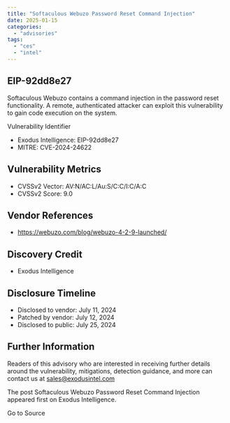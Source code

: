 ```yaml
---
title: "Softaculous Webuzo Password Reset Command Injection"
date: 2025-01-15
categories: 
  - "advisories"
tags: 
  - "ces"
  - "intel"
---
```


## EIP-92dd8e27

Softaculous Webuzo contains a command injection in the password reset functionality. A remote, authenticated attacker can exploit this vulnerability to gain code execution on the system.

Vulnerability Identifier

- Exodus Intelligence: EIP-92dd8e27
- MITRE: CVE-2024-24622

## Vulnerability Metrics

- CVSSv2 Vector: AV:N/AC:L/Au:S/C:C/I:C/A:C
- CVSSv2 Score: 9.0

## Vendor References

- https://webuzo.com/blog/webuzo-4-2-9-launched/

## Discovery Credit

- Exodus Intelligence

## Disclosure Timeline

- Disclosed to vendor: July 11, 2024
- Patched by vendor: July 12, 2024
- Disclosed to public: July 25, 2024

## Further Information

Readers of this advisory who are interested in receiving further details around the vulnerability, mitigations, detection guidance, and more can contact us at sales@exodusintel.com

The post Softaculous Webuzo Password Reset Command Injection appeared first on Exodus Intelligence.

Go to Source

